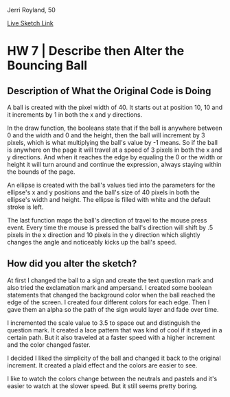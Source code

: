 Jerri Royland, 50

[Live Sketch Link](https://jerrifaye.github.io/120-work/HW-7/)


# HW 7 | Describe then Alter the Bouncing Ball

## Description of What the Original Code is Doing

<!--
--This is a Comment Block--

Please describe what the original code is doing.

Why is it working the way it is?
What does each line do?
How can you make the ball change direction?

-->
A ball is created with the pixel width of 40.  It starts out at position 10, 10 and it increments by 1 in both the x and y directions.

In the draw function, the booleans state that if the ball is anywhere between 0 and the width and 0 and the height, then the ball will increment by 3 pixels, which is what multiplying the ball's value by -1 means.  So if the ball is anywhere on the page it will travel at a speed of 3 pixels in both the x and y directions.  And when it reaches the edge by equaling the 0 or the width or height it will turn around and continue the expression, always staying within the bounds of the page.

An ellipse is created with the ball's values tied into the parameters for the ellipse's x and y positions and the ball's size of 40 pixels in both the ellipse's width and height.  The ellipse is filled with white and the default stroke is left.

The last function maps the ball's direction of travel to the mouse press event.  Every time the mouse is pressed the ball's direction will shift by .5 pixels in the x direction and 10 pixels in the y direction which slightly changes the angle and noticeably kicks up the ball's speed.

## How did you alter the sketch?

At first I changed the ball to a sign and create the text question mark and also tried the exclamation mark and ampersand.  I created some boolean statements that changed the background color when the ball reached the edge of the screen.  I created four different colors for each edge.  Then I gave them an alpha so the path of the sign would layer and fade over time.

I incremented the scale value to 3.5 to space out and distinguish the question mark.  It created a lace pattern that was kind of cool if it stayed in a certain path.  But it also traveled at a faster speed with a higher increment and the color changed faster.

I decided I liked the simplicity of the ball and changed it back to the original increment. It created a plaid effect and the colors are easier to see.

I like to watch the colors change between the neutrals and pastels and it's easier to watch at the slower speed.  But it still seems pretty boring.
<!--
Please describe how and why you changed the sketch?
-->
